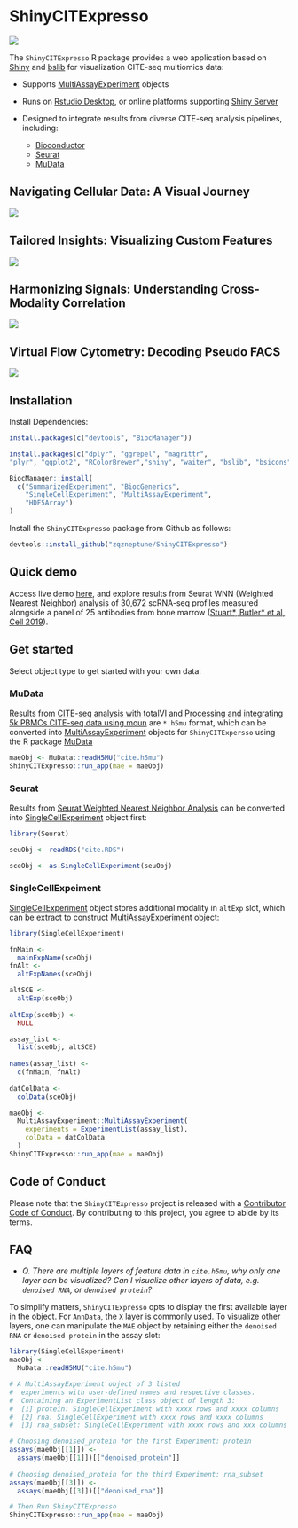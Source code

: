
# ShinyCITExpresso

![](img/ShinyCITExpresso_title_QZ_main.png)

The `ShinyCITExpresso` R package provides a web application based on
[Shiny](https://shiny.posit.co/) and
[bslib](https://github.com/rstudio/bslib/) for visualization CITE-seq
multiomics data:

- Supports
  [MultiAssayExperiment](https://waldronlab.io/MultiAssayExperiment/index.html)
  objects

- Runs on [Rstudio Desktop](https://posit.co/download/rstudio-desktop/),
  or online platforms supporting [Shiny
  Server](https://posit.co/products/open-source/shinyserver/)

- Designed to integrate results from diverse CITE-seq analysis pipelines, including:

  - [Bioconductor](#singlecellexpeiment)
  - [Seurat](#seurat)
  - [MuData](#mudata)

## Navigating Cellular Data: A Visual Journey

![](img/Action_Overview.gif)

## Tailored Insights: Visualizing Custom Features

![](img/Action_Featureviz.gif)

## Harmonizing Signals: Understanding Cross-Modality Correlation

![](img/Action_Crossmoda.gif)

## Virtual Flow Cytometry: Decoding Pseudo FACS

![](img/Action_PseudoSort_1.gif)


## Installation

Install Dependencies:
``` r
install.packages(c("devtools", "BiocManager"))
``` 

```r
install.packages(c("dplyr", "ggrepel", "magrittr", 
"plyr", "ggplot2", "RColorBrewer","shiny", "waiter", "bslib", "bsicons"))
```

```r
BiocManager::install(
  c("SummarizedExperiment", "BiocGenerics",
    "SingleCellExperiment", "MultiAssayExperiment",
    "HDF5Array")
)
```


Install the `ShinyCITExpresso` package from Github as follows:

``` r
devtools::install_github("zqzneptune/ShinyCITExpresso")
```

## Quick demo

Access live demo [here](https://www.citexpresso.net/shinydemo/), and explore results from Seurat WNN (Weighted Nearest Neighbor) analysis of 30,672 scRNA-seq profiles measured alongside a panel of 25 antibodies from bone marrow ([Stuart*, Butler* et al, Cell 2019](https://www.cell.com/cell/fulltext/S0092-8674(19)30559-8)). 


## Get started

Select object type to get started with your own data:

### MuData

Results from [CITE-seq analysis with totalVI](https://docs.scvi-tools.org/en/stable/tutorials/notebooks/multimodal/totalVI.html) and [Processing and integrating 5k PBMCs CITE-seq data using moun](https://muon-tutorials.readthedocs.io/en/latest/cite-seq/1-CITE-seq-PBMC-5k.html) are `*.h5mu` format, which can be converted into [MultiAssayExperiment](https://waldronlab.io/MultiAssayExperiment/index.html) objects for `ShinyCITExpersso` using the R package [MuData](https://github.com/ilia-kats/MuData/)

```r
maeObj <- MuData::readH5MU("cite.h5mu")
ShinyCITExpresso::run_app(mae = maeObj)
```

### Seurat

Results from [Seurat Weighted Nearest Neighbor Analysis](https://satijalab.org/seurat/articles/weighted_nearest_neighbor_analysis) can be converted into [SingleCellExperiment](https://bioconductor.org/packages/release/bioc/html/SingleCellExperiment.html) object first:

```r
library(Seurat)

seuObj <- readRDS("cite.RDS")

sceObj <- as.SingleCellExperiment(seuObj)
```

### SingleCellExpeiment

[SingleCellExperiment](https://bioconductor.org/packages/release/bioc/html/SingleCellExperiment.html) object stores additional modality in `altExp` slot, which can be extract to construct [MultiAssayExperiment](https://waldronlab.io/MultiAssayExperiment/index.html) object:

```r
library(SingleCellExperiment)

fnMain <-
  mainExpName(sceObj)
fnAlt <-
  altExpNames(sceObj)  

altSCE <-
  altExp(sceObj)
  
altExp(sceObj) <-
  NULL

assay_list <-
  list(sceObj, altSCE)
  
names(assay_list) <-
  c(fnMain, fnAlt)
  
datColData <-
  colData(sceObj)

maeObj <- 
  MultiAssayExperiment::MultiAssayExperiment(
    experiments = ExperimentList(assay_list),
    colData = datColData
  )
ShinyCITExpresso::run_app(mae = maeObj)
```

## Code of Conduct

Please note that the `ShinyCITExpresso` project is released with a
[Contributor Code of
Conduct](https://github.com/zqzneptune/ShinyCITExpresso/blob/main/code_of_conduct.md).
By contributing to this project, you agree to abide by its terms.

## FAQ
- *Q. There are multiple layers of feature data in `cite.h5mu`, why only one layer can be visualized? Can I visualize other layers of data, e.g. `denoised RNA`, or `denoised protein`?*

To simplify matters, `ShinyCITExpresso` opts to display the first available layer in the object. For `AnnData`, the `X` layer is commonly used. To visualize other layers, one can manipulate the `MAE` object by retaining either the `denoised RNA` or `denoised protein` in the assay slot:
  
```r
library(SingleCellExperiment)
maeObj <-
  MuData::readH5MU("cite.h5mu")

# A MultiAssayExperiment object of 3 listed
#  experiments with user-defined names and respective classes.
#  Containing an ExperimentList class object of length 3:
#  [1] protein: SingleCellExperiment with xxxx rows and xxxx columns
#  [2] rna: SingleCellExperiment with xxxx rows and xxxx columns
#  [3] rna_subset: SingleCellExperiment with xxxx rows and xxx columns

# Choosing denoised_protein for the first Experiment: protein
assays(maeObj[[1]]) <-
  assays(maeObj[[1]])[["denoised_protein"]]
  
# Choosing denoised_protein for the third Experiment: rna_subset
assays(maeObj[[3]]) <-
  assays(maeObj[[3]])[["denoised_rna"]]

# Then Run ShinyCITExpresso
ShinyCITExpresso::run_app(mae = maeObj)
```
